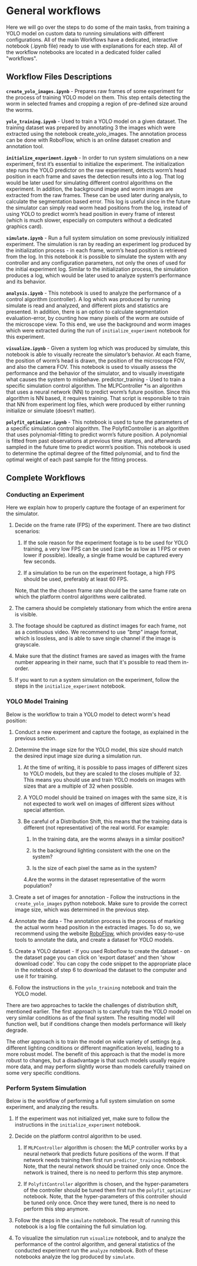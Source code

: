 # General workflows

Here we will go over the steps to do some of the main tasks, from training a YOLO model on custom data to running simulations with different
configurations. All of the main Workflows have a dedicated, interactive notebook (.ipynb file) ready to use with explanations for each step. All
of the workflow notebooks are located in a dedicated folder called "workflows".

## Workflow Files Descriptions

**`create_yolo_images.ipynb`** - Prepares raw frames of some experiment for the process of training YOLO model on them. This step entails
detecting the worm in selected frames and cropping a region of pre-defined size around the worms.

**`yolo_training.ipynb`** - Used to train a YOLO model on a given dataset. The training dataset was prepared by annotating 3 the images which
were extracted using the notebook create_yolo_images. The annotation process can be done with RoboFlow, which is an online dataset
creation and annotation tool.

**`initialize_experiment.ipynb`** - In order to run system simulations on a new experiment, first it’s essential to initialize the experiment. The
initialization step runs the YOLO predictor on the raw experiment, detects worm’s head position in each frame and saves the detection results
into a log. That log would be later used for simulating different control algorithms on the experiment. In addition, the background image and
worm images are extracted from the raw frames. These can be used later during analysis, to calculate the segmentation based error. This log is
useful since in the future the simulator can simply read worm head positions from the log, instead of using YOLO to predict worm’s head
position in every frame of interest (which is much slower, especially on computers without a dedicated graphics card).

**`simulate.ipynb`** - Run a full system simulation on some previously initialized experiment. The simulation is ran by reading an experiment
log produced by the initialization process - in each frame, worm’s head position is retrieved from the log. In this notebook it is possible to
simulate the system with any controller and any configuration parameters, not only the ones of used for the initial experiment log. Similar to
the initialization process, the simulation produces a log, which would be later used to analyze system’s performance and its behavior.

**`analysis.ipynb`** - This notebook is used to analyze the performance of a control algorithm (controller). A log which was produced by running
simulate is read and analyzed, and different plots and statistics are presented. In addition, there is an option to calculate segmentation
evaluation-error, by counting how many pixels of the worm are outside of the microscope view. To this end, we use the background and worm
images which were extracted during the run of `initialize_experiment` notebook for this experiment.

**`visualize.ipynb`** - Given a system log which was produced by simulate, this notebook is able to visually recreate the simulator’s behavior. At
each frame, the position of worm’s head is drawn, the position of the microscope FOV, and also the camera FOV. This notebook is used to
visually assess the performance and the behavior of the simulator, and to visually investigate what causes the system to misbehave.
predictor_training - Used to train a specific simulation control algorithm. The MLPController *is an algorithm that uses a neural
network (NN) to predict worm’s future position. Since this algorithm is NN based, it requires training. That script is responsible to train that
NN from experiment log files, which were produced by either running initialize or simulate (doesn’t matter).

**`polyfit_optimizer.ipynb`** - This notebook is used to tune the parameters of a specific simulation control algorithm. The PolyfitController
is an algorithm that uses polynomial-fitting to predict worm’s future position. A polynomial is fitted from past observations at previous time
stamps, and afterwards sampled in the future time to predict worm’s position. This notebook is used to determine the optimal degree of the
fitted polynomial, and to find the optimal weight of each past sample for the fitting process.


## Complete Workflows    

### Conducting an Experiment

Here we explain how to properly capture the footage of an experiment for the simulator.

1. Decide on the frame rate (FPS) of the experiment. There are two distinct scenarios:

    1.  If the sole reason for the experiment footage is to be used for YOLO training, a very low FPS can be used (can be as low as 1 FPS or even lower if possible).
    Ideally, a single frame would be captured every few seconds.
    
    2. If a simulation to be run on the experiment footage, a high FPS should be used, preferably at least 60 FPS.
    
    Note, that the the chosen frame rate should be the same frame rate on which the platform control algorithms were calibrated.
    
2. The camera should be completely stationary from which the entire arena is visible.

3. The footage should be captured as distinct images for each frame, not as a continuous video. We recommend to use *"bmp"* image format, which is lossless, and is able to save single channel if the image is grayscale.

4. Make sure that the distinct frames are saved as images with the frame number appearing in their name, such that it's possible to read them in-order.

5. If you want to run a system simulation on the experiment, follow the steps in the `initialize_experiment` notebook. 



### YOLO Model Training

Below is the workflow to train a YOLO model to detect worm's head position:


1. Conduct a new experiment and capture the footage, as explained in the previous section.

2.  Determine the image size for the YOLO model, this size should match the desired input image size during a simulation run.

    1. At the time of writing, it is possible to pass images of different sizes to YOLO models, but they are scaled to the closes multiple of 32. This means you should use and train YOLO models on images with sizes that are a multiple of 32 when possible.
    
    2. A YOLO model should be trained on images with the same size, it is not expected to work well on images of different sizes without special attention.

    3.  Be careful of a Distribution Shift, this means that the training data is different (not representative) of the real world. For example: 

        1. In the training data, are the worms always in a similar position?

        2. Is the background lighting consistent with the one on the system?

        3. Is the size of each pixel the same as in the system?
        
        4.Are the worms in the dataset representative of the worm population?
    
3. Create a set of images for annotation - Follow the instructions in the `create_yolo_images` python notebook. Make sure to provide the correct image size, which was determined in the previous step.

4. Annotate the data - The annotation process is the process of marking the actual worm head position in the extracted images. To do so, we recommend using the website [RoboFlow](https://roboflow.com/), which provides easy-to-use tools to annotate the data, and create a dataset for YOLO models.

5. Create a YOLO dataset - If you used Roboflow to create the dataset - on the dataset page you can click on 'export dataset' and then 'show download code'. You can copy the code snippet to the appropriate place in the notebook of step 6 to download the dataset to the computer and use it for training.

6. Follow the instructions in the `yolo_training` notebook and train the YOLO model.
    

There are two approaches to tackle the challenges of distribution shift, mentioned earlier. The first approach is to carefully train the YOLO model on very similar conditions as of the final system. The resulting model will function well, but if conditions change then models performance will likely degrade.   

The other approach is to train the model on wide variety of settings (e.g. different lighting conditions or different magnification levels), leading to a more robust model. The benefit of this approach is that the model is more robust to changes, but a disadvantage is that such models usually require more data, and may perform slightly worse than models carefully trained on some very specific conditions. 

### Perform System Simulation

Below is the workflow of performing a full system simulation on some experiment, and analyzing the results.

1. If the experiment was not initialized yet, make sure to follow the instructions in the `initialize_experiment` notebook. 

2. Decide on the platform control algorithm to be used.

    1. If `MLPController` algorithm is chosen: the MLP controller works by a neural network that predicts future positions of the worm. If that network needs training then first run `predictor_training` notebook.
    Note, that the neural network should be trained only once. Once the network is trained, there is no need to perform this step anymore. 
    
    2. If `PolyfitController` algorithm is chosen, and the hyper-parameters of the controller should be tuned then first run the `polyfit_optimizer` notebook.
    Note, that the hyper-parameters of this controller should be tuned only once. Once they were tuned, there is no need to perform this step anymore. 

3. Follow the steps in the `simulate` notebook. The result of running this notebook is a log file containing the full simulation log.

4. To visualize the simulation run `visualize` notebook, and to analyze the performance of the control algorithm, and general statistics of the conducted experiment run the `analyze` notebook. Both of these notebooks analyze the log produced by `simulate`.
